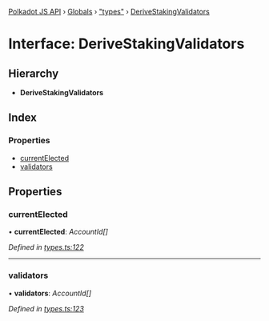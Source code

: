 [Polkadot JS API](../README.md) › [Globals](../globals.md) › ["types"](../modules/_types_.md) › [DeriveStakingValidators](_types_.derivestakingvalidators.md)

# Interface: DeriveStakingValidators

## Hierarchy

* **DeriveStakingValidators**

## Index

### Properties

* [currentElected](_types_.derivestakingvalidators.md#currentelected)
* [validators](_types_.derivestakingvalidators.md#validators)

## Properties

###  currentElected

• **currentElected**: *AccountId[]*

*Defined in [types.ts:122](https://github.com/polkadot-js/api/blob/188363d407/packages/api-derive/src/types.ts#L122)*

___

###  validators

• **validators**: *AccountId[]*

*Defined in [types.ts:123](https://github.com/polkadot-js/api/blob/188363d407/packages/api-derive/src/types.ts#L123)*
